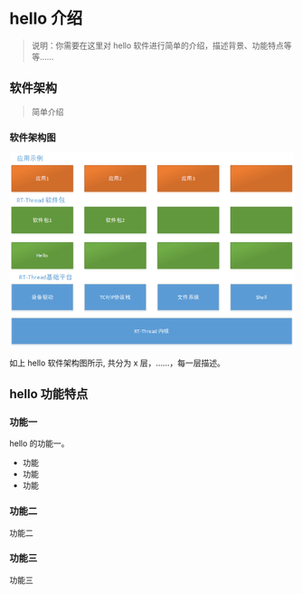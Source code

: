 # hello 介绍

> 说明：你需要在这里对 hello 软件进行简单的介绍，描述背景、功能特点等等……

## 软件架构

> 简单介绍

### 软件架构图

![hello 软件架构图](./figures/framework.png)

如上 hello 软件架构图所示, 共分为 x 层，……，每一层描述。

## hello 功能特点

### 功能一

hello 的功能一。

- 功能
- 功能
- 功能

### 功能二

功能二

### 功能三

功能三
